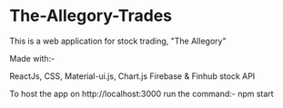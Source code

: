 # The-Allegory-Trades
This is a web application for stock trading, "The Allegory"

Made with:-

ReactJs, CSS, Material-ui.js, Chart.js Firebase & Finhub stock API 

To host the app on http://localhost:3000 run the command:- npm start
